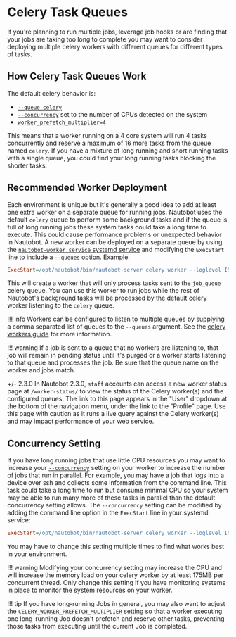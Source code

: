 # Celery Task Queues

If you're planning to run multiple jobs, leverage job hooks or are finding that your jobs are taking too long to complete you may want to consider deploying multiple celery workers with different queues for different types of tasks.

## How Celery Task Queues Work

The default celery behavior is:

- [`--queue celery`](https://docs.celeryq.dev/en/stable/reference/cli.html#cmdoption-celery-worker-Q)
- [`--concurrency`](https://docs.celeryq.dev/en/stable/reference/cli.html#cmdoption-celery-worker-c) set to the number of CPUs detected on the system
- [`worker_prefetch_multiplier=4`](https://docs.celeryq.dev/en/stable/userguide/configuration.html#std-setting-worker_prefetch_multiplier)

This means that a worker running on a 4 core system will run 4 tasks concurrently and reserve a maximum of 16 more tasks from the queue named `celery`. If you have a mixture of long running and short running tasks with a single queue, you could find your long running tasks blocking the shorter tasks.

## Recommended Worker Deployment

Each environment is unique but it's generally a good idea to add at least one extra worker on a separate queue for running jobs. Nautobot uses the default `celery` queue to perform some background tasks and if the queue is full of long running jobs these system tasks could take a long time to execute. This could cause performance problems or unexpected behavior in Nautobot. A new worker can be deployed on a separate queue by using the [`nautobot-worker.service` systemd service](../installation/services.md#celery-worker) and modifying the `ExecStart` line to include a [`--queues` option](https://docs.celeryq.dev/en/stable/reference/cli.html#cmdoption-celery-worker-Q). Example:

```ini
ExecStart=/opt/nautobot/bin/nautobot-server celery worker --loglevel INFO --pidfile /var/tmp/nautobot-worker-jobqueue.pid --queues job_queue
```

This will create a worker that will only process tasks sent to the `job_queue` celery queue. You can use this worker to run jobs while the rest of Nautobot's background tasks will be processed by the default celery worker listening to the `celery` queue.

!!! info
    Workers can be configured to listen to multiple queues by supplying a comma separated list of queues to the `--queues` argument. See the [celery workers guide](https://docs.celeryq.dev/en/stable/userguide/workers.html#queues) for more information.

!!! warning
    If a job is sent to a queue that no workers are listening to, that job will remain in pending status until it's purged or a worker starts listening to that queue and processes the job. Be sure that the queue name on the worker and jobs match.

+/- 2.3.0
    In Nautobot 2.3.0, `staff` accounts can access a new worker status page at `/worker-status/` to view the status of the Celery worker(s) and the configured queues. The link to this page appears in the "User" dropdown at the bottom of the navigation menu, under the link to the "Profile" page. Use this page with caution as it runs a live query against the Celery worker(s) and may impact performance of your web service.

## Concurrency Setting

If you have long running jobs that use little CPU resources you may want to increase your [`--concurrency`](https://docs.celeryq.dev/en/stable/reference/cli.html#cmdoption-celery-worker-c) setting on your worker to increase the number of jobs that run in parallel. For example, you may have a job that logs into a device over ssh and collects some information from the command line. This task could take a long time to run but consume minimal CPU so your system may be able to run many more of these tasks in parallel than the default concurrency setting allows. The `--concurrency` setting can be modified by adding the command line option in the `ExecStart` line in your systemd service:

```ini
ExecStart=/opt/nautobot/bin/nautobot-server celery worker --loglevel INFO --pidfile /var/tmp/nautobot-worker-jobqueue.pid --queues job_queue --concurrency 64
```

You may have to change this setting multiple times to find what works best in your environment.

!!! warning
    Modifying your concurrency setting may increase the CPU and will increase the memory load on your celery worker by at least 175MB per concurrent thread. Only change this setting if you have monitoring systems in place to monitor the system resources on your worker.

!!! tip
    If you have long-running Jobs in general, you may also want to adjust the [`CELERY_WORKER_PREFETCH_MULTIPLIER` setting](../configuration/settings.md#celery_worker_prefetch_multiplier) so that a worker executing one long-running Job doesn't prefetch and reserve other tasks, preventing those tasks from executing until the current Job is completed.
